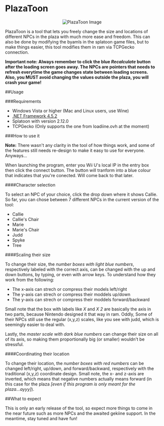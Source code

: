 # PlazaToon

<p align="center">
  <img src="http://i.imgur.com/Ap7MqNr.png" alt="PlazaToon Image"/>
</p>

PlazaToon is a tool that lets you freely change the size and locations of different NPCs in the plaza with much more ease and freedom. This can also be done by modifying the byamls in the splatoon game files, but to make things easier, this tool modifies them in ram via TCPGecko connection.

**Important note: Always remember to click the blue *Recalculate* button after the loading screen goes away. The NPCs are pointers that needs to refresh everytime the game changes state between loading screens. Also, you MUST avoid changing the values outside the plaza, you will crash your game!**

##Usage

###Requirements

+ Windows Vista or higher (Mac and Linux users, use Wine)
+ [.NET Framework 4.5.2](http://go.microsoft.com/fwlink/?LinkId=328843)
+ Splatoon with version 2.12.0
+ TCPGecko (Only supports the one from loadiine.ovh at the moment)

###How to use it

**Note:** There wasn't any clarity in the tool of how things work, and some of the features still needs re-design to make it easy to use for everyone. Anyways...

When launching the program, enter you Wii U's local IP in the entry box then click the connect button. The button will tranform into a blue colour that indicates that you're conected. Will come back to that later.

####Character selection

To select an NPC of your choice, click the drop down where it shows Callie. So far, you can chose between 7 different NPCs in the current version of the tool:

+ Callie
+ Callie's Chair
+ Marie
+ Marie's Chair
+ Judd
+ Spyke
+ Tree

####Scaling their size

To change their size, the *number boxes with light blue numbers*, respectively labeled with the correct axis, can be changed with the up and down buttons, by typing, or even with arrow keys. To understand how they work from the following:

- The x-axis can strech or compress their models left/right
- The y-axis can strech or compress their moddels up/down
- The y-axis can strech or compress their moddels forward/backward

Small note that the box with labels like *X* and *X 2* are basically the axis in two parts, because Nintendo designed it that way in ram. Oddly, Some of their NPCs still use the regular (x,y,z) scales, like you see with judd, which is seemingly easier to deal with.

Lastly, the *master scale with dark blue numbers* can change their size on all of its axis, so making them proportionally big (or smaller) wouldn't be stressful.

####Coordinating their location

To change their location, the *number boxes with red numbers* can be changed left/right, up/down, and forward/backward, respectively with the traditional (x,y,z) coordinate design. Small note, the x- and z-axis are inverted, which means that negative numbers actually means forward (in this case for the plaza *[even if this program is only meant for the plaza...ayyy]*).

##What to expect

This is only an early release of the tool, so expect more things to come in the near future such as more NPCs and the awaited gekiine support. In the meantime, stay tuned and have fun!
